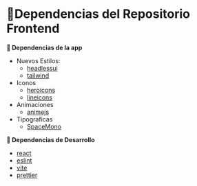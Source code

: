 # :rocket:Dependencias del Repositorio Frontend

**:pushpin: Dependencias de la app**  

- Nuevos Estilos:  
  - [headlessui](https://headlessui.com/)
  - [tailwind](https://tailwindcss.com/)
- Iconos
  - [heroicons](https://heroicons.com/)
  - [lineicons](https://lineicons.com/)
- Animaciones
  - [animejs](https://animejs.com/)
- Tipograficas
  - [SpaceMono](https://fontsource.org/fonts/space-mono)

**:pushpin: Dependencias de Desarrollo**
- [react](https://es.react.dev/)
- [eslint](https://eslint.org/)
- [vite](https://vite.dev/)
- [prettier](https://prettier.io/)

